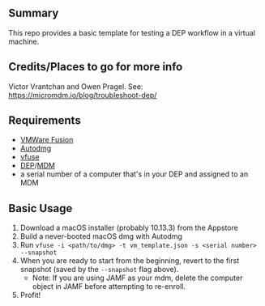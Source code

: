 ## Summary
This repo provides a basic template for testing a DEP workflow in a virtual machine.

## Credits/Places to go for more info

Victor Vrantchan and Owen Pragel. See: https://micromdm.io/blog/troubleshoot-dep/

## Requirements
- [VMWare Fusion](https://www.vmware.com/products/fusion.html)
- [Autodmg](https://github.com/MagerValp/AutoDMG)
- [vfuse](https://github.com/chilcote/vfuse)
- [DEP](https://www.apple.com/business/dep/)/[MDM](https://support.apple.com/business#gallery-toggletabs-view-0-tab-3)
- a serial number of a computer that's in your DEP and assigned to an MDM

## Basic Usage

1. Download a macOS installer (probably 10.13.3) from the Appstore
2. Build a never-booted macOS dmg with Autodmg
3. Run `vfuse -i <path/to/dmg> -t vm_template.json -s <serial number> --snapshot`
4. When you are ready to start from the beginning, revert to the first snapshot (saved by the `--snapshot` flag above). 
   - Note: If you are using JAMF as your mdm, delete the computer object in JAMF before attempting to re-enroll. 
5. Profit! 
